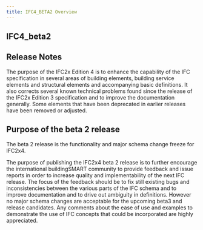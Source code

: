 ```yaml
---
title: IFC4_BETA2 Overview
---
```


## IFC4_beta2

## Release Notes
The purpose of the IFC2x Edition 4 is to enhance the capability of the IFC specification in several areas of building elements, building service elements and structural elements and accompanying basic definitions. It also corrects several known technical problems found since the release of the IFC2x Edition 3 specification and to improve the documentation generally. Some elements that have been deprecated in earlier releases have been removed or adjusted.

## Purpose of the beta 2 release
The beta 2 release is the functionality and major schema change freeze for IFC2x4.

The purpose of publishing the IFC2x4 beta 2 release is to further encourage the international buildingSMART community to provide feedback and issue reports in order to increase quality and implementability of the next IFC release. The focus of the feedback should be to fix still existing bugs and inconsistencies between the various parts of the IFC schema and to improve documentation and to drive out ambiguity in definitions. However no major schema changes are acceptable for the upcoming beta3 and release candidates. Any comments about the ease of use and examples to demonstrate the use of IFC concepts that could be incorporated are highly appreciated.
 